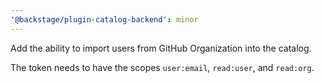 ```yaml
---
'@backstage/plugin-catalog-backend': minor
---
```


Add the ability to import users from GitHub Organization into the catalog.

The token needs to have the scopes `user:email`, `read:user`, and `read:org`.
